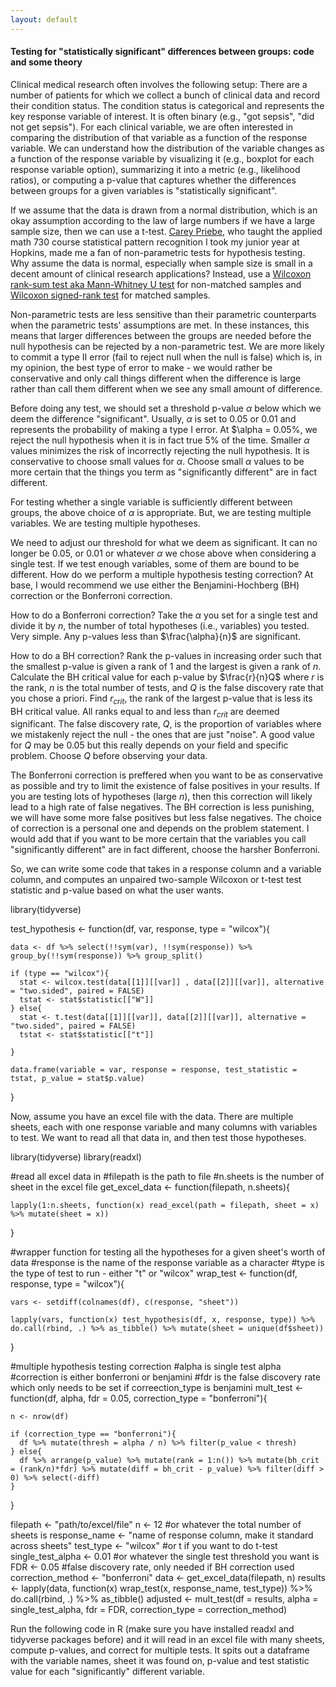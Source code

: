```yaml
---
layout: default
---
```


#### Testing for "statistically significant" differences between groups: code and some theory

Clinical medical research often involves the following setup: There are a number of patients for which we collect a bunch of clinical data and record their condition status. The condition status is categorical and represents the key response variable of interest. It is often binary (e.g., "got sepsis", "did not get sepsis"). For each clinical variable, we are often interested in comparing the distribution of that variable as a function of the response variable. We can understand how the distribution of the variable changes as a function of the response variable by visualizing it (e.g., boxplot for each response variable option), summarizing it into a metric (e.g., likelihood ratios), or computing a p-value that captures whether the differences between groups for a given variables is "statistically significant".

If we assume that the data is drawn from a normal distribution, which is an okay assumption according to the law of large numbers if we have a large sample size, then we can use a t-test. [Carey Priebe](https://engineering.jhu.edu/faculty/carey-priebe/), who taught the applied math 730 course statistical pattern recognition I took my junior year at Hopkins, made me a fan of non-parametric tests for hypothesis testing. Why assume the data is normal, especially when sample size is small in a decent amount of clinical research applications? Instead, use a [Wilcoxon rank-sum test aka Mann-Whitney U test](https://en.wikipedia.org/wiki/Mann%E2%80%93Whitney_U_test) for non-matched samples and [Wilcoxon signed-rank test](https://en.wikipedia.org/wiki/Wilcoxon_signed-rank_test) for matched samples.

Non-parametric tests are less sensitive than their parametric counterparts when the parametric tests' assumptions are met. In these instances, this means that larger differences between the groups are needed before the null hypothesis can be rejected by a non-parametric test. We are more likely to commit a type II error (fail to reject null when the null is false) which is, in my opinion, the best type of error to make - we would rather be conservative and only call things different when the difference is large rather than call them different when we see any small amount of difference.

Before doing any test, we should set a threshold p-value $\alpha$ below which we deem the difference "significant". Usually, $\alpha$ is set to 0.05 or 0.01 and represents the probability of making a type I error. At $\alpha = 0.05%, we reject the null hypothesis when it is in fact true 5% of the time. Smaller $\alpha$ values minimizes the risk of incorrectly rejecting the null hypothesis. It is conservative to choose small values for $\alpha$. Choose small $\alpha$ values to be more certain that the things you term as "significantly different" are in fact different.  

For testing whether a single variable is sufficiently different between groups, the above choice of $\alpha$ is appropriate. But, we are testing multiple variables. We are testing multiple hypotheses.

We need to adjust our threshold for what we deem as significant. It can no longer be 0.05, or 0.01 or whatever $\alpha$ we chose above when considering a single test. If we test enough variables, some of them are bound to be different. How do we perform a multiple hypothesis testing correction? At base, I would recommend we use either the Benjamini-Hochberg (BH) correction or the Bonferroni correction.

How to do a Bonferroni correction? Take the $\alpha$ you set for a single test and divide it by $n$, the number of total hypotheses (i.e., variables) you tested. Very simple. Any p-values less than $\frac{\alpha}{n}$ are significant.

How to do a BH correction? Rank the p-values in increasing order such that the smallest p-value is given a rank of 1 and the largest is given a rank of $n$. Calculate the BH critical value for each p-value by $\frac{r}{n}Q$ where $r$ is the rank, $n$ is the total number of tests, and $Q$ is the false discovery rate that you chose a priori. Find $r_{crit}$, the rank of the largest p-value that is less its BH critical value. All ranks equal to and less than $r_{crit}$ are deemed significant. The false discovery rate, $Q$, is the proportion of variables where we mistakenly reject the null - the ones that are just "noise". A good value for $Q$ may be 0.05 but this really depends on your field and specific problem. Choose $Q$ before observing your data.

The Bonferroni correction is preffered when you want to be as conservative as possible and try to limit the existence of false positives in your results. If you are testing lots of hypotheses (large $n$), then this correction will likely lead to a high rate of false negatives. The BH correction is less punishing, we will have some more false positives but less false negatives. The choice of correction is a personal one and depends on the problem statement. I would add that if you want to be more certain that the variables you call "significantly different" are in fact different, choose the harsher Bonferroni.

So, we can write some code that takes in a response column and a variable column, and computes an unpaired two-sample Wilcoxon or t-test test statistic and p-value based on what the user wants.

  library(tidyverse)

  test_hypothesis <- function(df, var, response, type = "wilcox"){

    data <- df %>% select(!!sym(var), !!sym(response)) %>% group_by(!!sym(response)) %>% group_split()

    if (type == "wilcox"){
      stat <- wilcox.test(data[[1]][[var]] , data[[2]][[var]], alternative = "two.sided", paired = FALSE)
      tstat <- stat$statistic[["W"]]
    } else{
      stat <- t.test(data[[1]][[var]], data[[2]][[var]], alternative = "two.sided", paired = FALSE)
      tstat <- stat$statistic[["t"]]

    }

    data.frame(variable = var, response = response, test_statistic = tstat, p_value = stat$p.value)


  }


Now, assume you have an excel file with the data. There are multiple sheets, each with one response variable and many columns with variables to test. We want to read all that data in, and then test those hypotheses.


  library(tidyverse)
  library(readxl)

  #read all excel data in
  #filepath is the path to file
  #n.sheets is the number of sheet in the excel file
  get_excel_data <- function(filepath, n.sheets){

    lapply(1:n.sheets, function(x) read_excel(path = filepath, sheet = x) %>% mutate(sheet = x))

  }


  #wrapper function for testing all the hypotheses for a given sheet's worth of data
  #response is the name of the response variable as a character
  #type is the type of test to run - either "t" or "wilcox"
  wrap_test <- function(df, response, type = "wilcox"){

    vars <- setdiff(colnames(df), c(response, "sheet"))

    lapply(vars, function(x) test_hypothesis(df, x, response, type)) %>% do.call(rbind, .) %>% as_tibble() %>% mutate(sheet = unique(df$sheet))

  }

  #multiple hypothesis testing correction
  #alpha is single test alpha
  #correction is either bonferroni or benjamini
  #fdr is the false discovery rate which only needs to be set if correection_type is benjamini
  mult_test <- function(df, alpha, fdr = 0.05, correction_type = "bonferroni"){

    n <- nrow(df)

    if (correction_type == "bonferroni"){
      df %>% mutate(thresh = alpha / n) %>% filter(p_value < thresh)
    } else{
      df %>% arrange(p_value) %>% mutate(rank = 1:n()) %>% mutate(bh_crit = (rank/n)*fdr) %>% mutate(diff = bh_crit - p_value) %>% filter(diff > 0) %>% select(-diff)
    }

  }

  filepath <- "path/to/excel/file"
  n <- 12 #or whatever the total number of sheets is
  response_name <- "name of response column, make it standard across sheets"
  test_type <- "wilcox" #or t if you want to do t-test
  single_test_alpha <- 0.01 #or whatever the single test threshold you want is
  FDR <- 0.05 #false discovery rate, only needed if BH correction used
  correction_method <- "bonferroni"
  data <- get_excel_data(filepath, n)
  results <- lapply(data, function(x) wrap_test(x, response_name, test_type)) %>% do.call(rbind, .) %>% as_tibble()
  adjusted <- mult_test(df = results, alpha = single_test_alpha, fdr = FDR, correction_type = correction_method)


Run the following code in R (make sure you have installed readxl and tidyverse packages before) and it will read in an excel file with many sheets, compute p-values, and correct for multiple tests. It spits out a dataframe with the variable names, sheet it was found on, p-value and test statistic value for each "significantly" different variable. 
